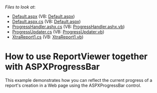 <!-- default file list -->
*Files to look at*:

* [Default.aspx](./CS/XtraReportProgress/Default.aspx) (VB: [Default.aspx](./VB/XtraReportProgress/Default.aspx))
* [Default.aspx.cs](./CS/XtraReportProgress/Default.aspx.cs) (VB: [Default.aspx](./VB/XtraReportProgress/Default.aspx))
* [ProgressHandler.ashx.cs](./CS/XtraReportProgress/ProgressHandler.ashx.cs) (VB: [ProgressHandler.ashx.vb](./VB/XtraReportProgress/ProgressHandler.ashx.vb))
* [ProgressUpdater.cs](./CS/XtraReportProgress/ProgressUpdater.cs) (VB: [ProgressUpdater.vb](./VB/XtraReportProgress/ProgressUpdater.vb))
* [XtraReport1.cs](./CS/XtraReportProgress/XtraReport1.cs) (VB: [XtraReport1.vb](./VB/XtraReportProgress/XtraReport1.vb))
<!-- default file list end -->
# How to use ReportViewer together with ASPXProgressBar


<p>This example demonstrates how you can reflect the current progress of a report's creation in a Web page using the ASPXProgressBar control.</p>

<br/>


